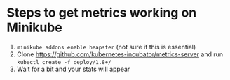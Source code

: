 # Steps to get metrics working on Minikube

1. `minikube addons enable heapster` (not sure if this is essential)
2. Clone https://github.com/kubernetes-incubator/metrics-server and run
   `kubectl create -f deploy/1.8+/`
3. Wait for a bit and your stats will appear
